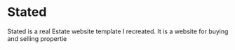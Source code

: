 # Stated
  Stated is a real Estate website template I recreated. It is a website for buying and selling propertie

